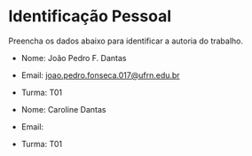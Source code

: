 # Identificação Pessoal

Preencha os dados abaixo para identificar a autoria do trabalho.

- Nome: João Pedro F. Dantas
- Email: joao.pedro.fonseca.017@ufrn.edu.br
- Turma: T01

- Nome: Caroline Dantas
- Email:
- Turma: T01
